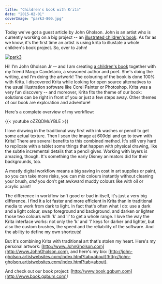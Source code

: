 ```yaml
---
title: "Children's book with Krita"
date: "2015-02-01"
coverImage: "park3-800.jpg"
---
```


Today we've got a guest article by John Gholson. John is an artist who is currently working on a big project -- an [illustrated children's book](http://www.book.gqbum.com). As far as we know, it's the first time an artist is using krita to illustate a whole children's book project. So, over to John!

[![park3](/images/posts/2015/park3-800.jpg)](https://krita.org/wp-content/uploads/2015/02/park3.jpg)

Hi! I'm John Gholson Jr -- and I am creating [a children's book](http://www.book.gqbum.com) together with my friend Margo Candelario, a seasoned author and poet. She's doing the writing, and I'm doing the artwork! The colouring of the book is done 100% with Krita. I discovered Krita while looking for open source alternatives to the usual illustration software like Corel Painter or Photoshop. Krita was a very fun discovery -- and moreover, Krita fits the theme of our book: solutions can be right in front of you or just a few steps away. Other themes of our book are exploration and adventure!

Here's a complete overview of my workflow:

{{< youtube oZZQDMuYBLE >}}

I love drawing in the traditional way first with ink washes or pencil to get some actual texture. Then I scan the image at 600dpi and go to town with Krita! There are several benefits to this combined method. It's still very hard to replicate with a tablet some things that happen with physical drawing, like the subtle incremental details that a pencil gives. Working with layers is amazing, though. It's something the early Disney animators did for their backgrounds, too.

A mostly digital workflow means a big saving in cost in art supplies or paint, so you can take more risks, you can mix colours instantly without cleaning your brush, _and_ you don't get awkward muddy colours like with oil or acrylic paint!

The difference in workflow isn't good or bad in itself, it's just a very big difference. I find it a lot faster and more efficient in Krita than in traditional media to work from dark to light. In fact that's often what I do: use a dark and a light colour, swap foreground and background, and darken or lighten those two colours with 'k' and 'l' to get a whole range. I love the way the Krita interface works: not only the 'k' and 'l' keys for darker and lighter, but also the custom brushes, the speed and the reliability of the software. And the ability to define my own shortcuts!

But it's combining Krita with traditional art that's stolen my heart. Here's my personal artwork: [http://www.JohnGholson.com](http://www.JohnGholson.com), and here's my bio: [http://john-gholson.artistwebsites.com/index.html?tab=about](http://john-gholson.artistwebsites.com/index.html?tab=about).

And check out our book project: [http://www.book.gqbum.com](http://www.book.gqbum.com)!

